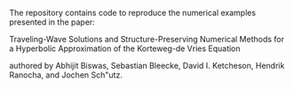 The repository contains code to reproduce the numerical examples presented in the paper:

Traveling-Wave Solutions and Structure-Preserving Numerical Methods for a Hyperbolic Approximation of the Korteweg-de Vries Equation

authored by Abhijit Biswas, Sebastian Bleecke, David I. Ketcheson, Hendrik Ranocha, and Jochen Sch\"utz.


